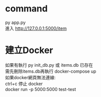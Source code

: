 command
===
py app.py  
進入 http://127.0.0.1:5000/item  

建立Docker
===
如果有執行 py init_db.py 或 items.db 已存在  
需先刪除items.db再執行 docker-compose up  
如果docker網頁無法連線:  
ctrl+c 停止 docker  
docker run -p 5000:5000 test-test  